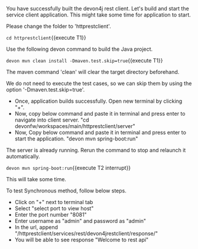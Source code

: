 You have successfully built the devon4j rest client.
Let&#39;s build and start the service client application.
This might take some time for application to start.


Please change the folder to &#39;httprestclient&#39;.

`cd httprestclient`{{execute T1}}
 
Use the following devon command to build the Java project.

`devon mvn clean install -Dmaven.test.skip=true`{{execute T1}}

The maven command 'clean' will clear the target directory beforehand. 

We do not need to execute the test cases, so we can skip them by using the option '-Dmaven.test.skip=true'.



* Once, application builds successfully. Open new terminal by clicking &#34;+&#34;.
* Now, copy below command and paste it in terminal and press enter to navigate into client server.
&#34;cd devonfw/workspaces/main/httprestclient/server&#34; 
* Now, Copy below command and paste it in terminal and press enter to start the application.
&#34;devon mvn spring-boot:run&#34;








The server is already running. Rerun the command to stop and relaunch it automatically.
 

`devon mvn spring-boot:run`{{execute T2 interrupt}}

This will take some time.

To test Synchronous method, follow below steps.
* Click on &#34;+&#34; next to terminal tab
* Select &#34;select port to view host&#34;
* Enter the port number &#34;8081&#34; 
* Enter username as &#34;admin&#34; and password as &#34;admin&#34;
* In the url, append &#34;/httprestclient/services/rest/devon4jrestclient/response/&#34;
* You will be able to see response &#34;Welcome to rest api&#34;
